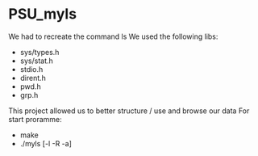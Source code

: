 # PSU_myls
We had to recreate the command ls
We used the following libs:
- sys/types.h
- sys/stat.h
- stdio.h
- dirent.h
- pwd.h
- grp.h

This project allowed us to better structure / use and browse our data
For start proramme:
- make
- ./myls [-l -R -a]